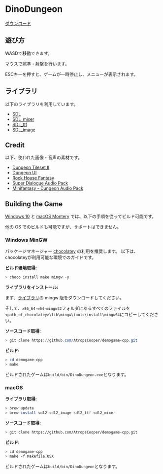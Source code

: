 # DinoDungeon

[ダウンロード](https://github.com/AtropsCooper/demogame-cpp/releases)

## 遊び方

WASDで移動できます。

マウスで照準・射撃を行います。

ESCキーを押すと、ゲームが一時停止し、メニューが表示されます。

## ライブラリ

以下のライブラリを利用しています。

* [SDL](https://github.com/libsdl-org/SDL)
* [SDL_mixer](https://github.com/libsdl-org/SDL_mixer)
* [SDL_ttf](https://github.com/libsdl-org/SDL_ttf)
* [SDL_image](https://github.com/libsdl-org/SDL_image)

## Credit

以下、使われた画像・音声の素材です。

* [Dungeon Tileset II](https://0x72.itch.io/dungeontileset-ii)
* [Dungeon UI](https://0x72.itch.io/dungeonui)
* [Rock House Fantasy](https://waldemarcleaver.itch.io/rock-house-fantasy)
* [Super Dialogue Audio Pack](https://dillonbecker.itch.io/sdap)
* [Minifantasy - Dungeon Audio Pack](https://leohpaz.itch.io/minifantasy-dungeon-sfx-pack)

## Building the Game

[Windows 10](#windows-mingw) と [macOS Montery](#macos) では、以下の手順を従ってビルド可能です。

他の OS でのビルドも可能ですが、サポートはできません。

### Windows MinGW

パッケージマネージャー [chocolatey](https://chocolatey.org/) の利用を推奨します。
以下は、chocolateyが利用可能な環境でのガイドです。

**ビルド環境取得:**

```powershell
> choco install make mingw -y
```

**ライブラリをインストール:**

まず、[ライブラリ](#ライブラリ)の mingw 版をダウンロードしてください。

そして、`x86_64-w64-mingw32`フォルダにあるすべてのファイルを`<path_of_chocolatey>\lib\mingw\tools\install\mingw64`にコピーしてください。

**ソースコード取得:**

```powershell
> git clone https://github.com/AtropsCooper/demogame-cpp.git
```

**ビルド:**

```powershell
> cd demogame-cpp
> make
```

ビルドされたゲームは`build/bin/DinoDungeon.exe`となります。

### macOS

**ライブラリ取得:**

```bash
> brew update
> brew install sdl2 sdl2_image sdl2_ttf sdl2_mixer
```

**ソースコード取得:**

```bash
> git clone https://github.com/AtropsCooper/demogame-cpp.git
```

**ビルド:**

```bash
> cd demogame-cpp
> make -f Makefile.OSX
```

ビルドされたゲームは`build/bin/DinoDungeon`となります。
